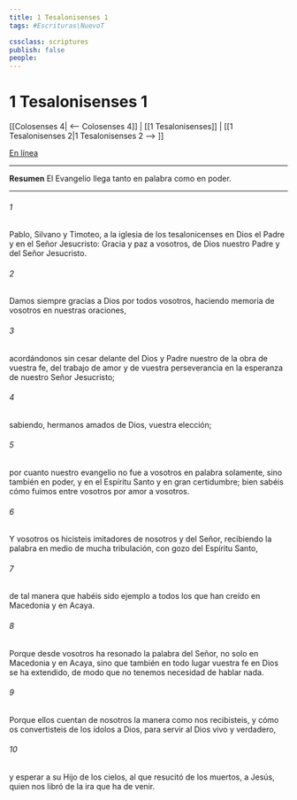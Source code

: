 ```yaml
---
title: 1 Tesalonisenses 1
tags: #Escrituras\NuevoT

cssclass: scriptures
publish: false
people:
---
```


# 1 Tesalonisenses 1
[[Colosenses 4| <-- Colosenses 4]] | [[1 Tesalonisenses]] | [[1 Tesalonisenses 2|1 Tesalonisenses 2 --> ]]

[En línea](https://churchofjesuschrist.org/study/scriptures/nt/1-thes/1?lang=spa)

---
__Resumen__
El Evangelio llega tanto en palabra como en poder.

---
###### 1 
Pablo, Silvano y Timoteo, a la iglesia de los tesalonicenses en Dios el Padre y en el Señor Jesucristo: Gracia y paz a vosotros, de Dios nuestro Padre y del Señor Jesucristo.

###### 2 
Damos siempre gracias a Dios por todos vosotros, haciendo memoria de vosotros en nuestras oraciones,

###### 3 
acordándonos sin cesar delante del Dios y Padre nuestro de la obra de vuestra fe, del trabajo de amor y de vuestra perseverancia en la esperanza de nuestro Señor Jesucristo;

###### 4 
sabiendo, hermanos amados de Dios, vuestra elección;

###### 5 
por cuanto nuestro evangelio no fue a vosotros en palabra solamente, sino también en poder, y en el Espíritu Santo y en gran certidumbre; bien sabéis cómo fuimos entre vosotros por amor a vosotros.

###### 6 
Y vosotros os hicisteis imitadores de nosotros y del Señor, recibiendo la palabra en medio de mucha tribulación, con gozo del Espíritu Santo,

###### 7 
de tal manera que habéis sido ejemplo a todos los que han creído en Macedonia y en Acaya.

###### 8 
Porque desde vosotros ha resonado la palabra del Señor, no solo en Macedonia y en Acaya, sino que también en todo lugar vuestra fe en Dios se ha extendido, de modo que no tenemos necesidad de hablar nada.

###### 9 
Porque ellos cuentan de nosotros la manera como nos recibisteis, y cómo os convertisteis de los ídolos a Dios, para servir al Dios vivo y verdadero,

###### 10 
y esperar a su Hijo de los cielos, al que resucitó de los muertos, a Jesús, quien nos libró de la ira que ha de venir.

